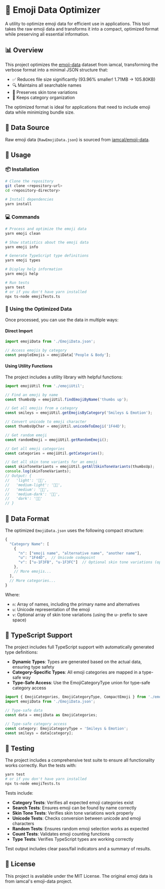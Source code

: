 # 🚀 Emoji Data Optimizer

A utility to optimize emoji data for efficient use in applications. This tool takes the raw emoji data and transforms it into a compact, optimized format while preserving all essential information.

## 📊 Overview

This project optimizes the [emoji-data](https://github.com/iamcal/emoji-data) dataset from iamcal, transforming the verbose format into a minimal JSON structure that:

- ✅ Reduces file size significantly (93.96% smaller! 1.71MB → 105.80KB)
- 🔍 Maintains all searchable names
- 🎨 Preserves skin tone variations
- 📁 Keeps category organization

The optimized format is ideal for applications that need to include emoji data while minimizing bundle size.

## 📝 Data Source

Raw emoji data (`RawEmojiData.json`) is sourced from [iamcal/emoji-data](https://github.com/iamcal/emoji-data/blob/master/emoji.json).

## 🔧 Usage

### 📦 Installation

```bash
# Clone the repository
git clone <repository-url>
cd <repository-directory>

# Install dependencies
yarn install
```

### 💻 Commands

```bash
# Process and optimize the emoji data
yarn emoji clean

# Show statistics about the emoji data
yarn emoji info

# Generate TypeScript type definitions
yarn emoji types

# Display help information
yarn emoji help

# Run tests
yarn test
# or if you don't have yarn installed
npx ts-node emojiTests.ts
```

### 🧩 Using the Optimized Data

Once processed, you can use the data in multiple ways:

#### Direct Import

```typescript
import emojiData from './EmojiData.json';

// Access emojis by category
const peopleEmojis = emojiData['People & Body'];
```

#### Using Utility Functions

The project includes a utility library with helpful functions:

```typescript
import emojiUtil from './emojiUtil';

// Find an emoji by name
const thumbsUp = emojiUtil.findEmojiByName('thumbs up');

// Get all emojis from a category
const smileys = emojiUtil.getEmojisByCategory('Smileys & Emotion');

// Convert unicode to emoji character
const thumbsUpChar = emojiUtil.unicodeToEmoji('1F44D');

// Get random emoji
const randomEmoji = emojiUtil.getRandomEmoji();

// Get all emoji categories
const categories = emojiUtil.getCategories();

// Get all skin tone variants for an emoji
const skinToneVariants = emojiUtil.getAllSkinToneVariants(thumbsUp);
console.log(skinToneVariants);
// Output: { 
//   'light': '👍🏻', 
//   'medium-light': '👍🏼', 
//   'medium': '👍🏽', 
//   'medium-dark': '👍🏾', 
//   'dark': '👍🏿' 
// }
```

## 💾 Data Format

The optimized `EmojiData.json` uses the following compact structure:

```typescript
{
  "Category Name": [
    {
      "n": ["emoji name", "alternative name", "another name"],
      "u": "1F44D",  // Unicode codepoint
      "v": ["u-1F3FB", "u-1F3FC"]  // Optional skin tone variations (optimized!)
    },
    // More emojis...
  ],
  // More categories...
}
```

Where:
- `n`: Array of names, including the primary name and alternatives
- `u`: Unicode representation of the emoji
- `v`: Optional array of skin tone variations (using the u- prefix to save space)

## 📐 TypeScript Support

The project includes full TypeScript support with automatically generated type definitions:

- **Dynamic Types**: Types are generated based on the actual data, ensuring type safety
- **Category-Specific Types**: All emoji categories are mapped in a type-safe way
- **Type-Safe Access**: Use the EmojiCategoryType union for type-safe category access

```typescript
import { EmojiCategories, EmojiCategoryType, CompactEmoji } from './emojiTypes';
import emojiData from './EmojiData.json';

// Type-safe data
const data = emojiData as EmojiCategories;

// Type-safe category access
const category: EmojiCategoryType = 'Smileys & Emotion';
const smileys = data[category];
```

## 🧪 Testing

The project includes a comprehensive test suite to ensure all functionality works correctly. Run the tests with:

```bash
yarn test
# or if you don't have yarn installed
npx ts-node emojiTests.ts
```

Tests include:

- **Category Tests**: Verifies all expected emoji categories exist
- **Search Tests**: Ensures emoji can be found by name correctly
- **Skin Tone Tests**: Verifies skin tone variations work properly
- **Unicode Tests**: Checks conversion between unicode and emoji characters
- **Random Tests**: Ensures random emoji selection works as expected
- **Count Tests**: Validates emoji counting functions
- **Type Tests**: Verifies TypeScript types are working correctly

Test output includes clear pass/fail indicators and a summary of results.

## 📜 License

This project is available under the MIT License. The original emoji data is from iamcal's emoji-data project.
